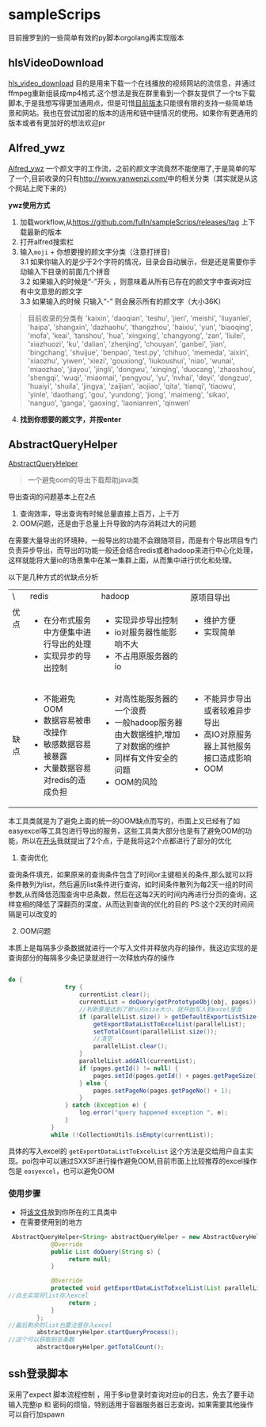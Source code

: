 # sampleScrips
目前搜罗到的一些简单有效的py脚本orgolang再实现版本

## hlsVideoDownload

[hls_video_download](./hls) 目的是用来下载一个在线播放的视频网站的流信息，并通过ffmpeg重新组装成mp4格式.这个想法是我在群里看到一个群友提供了一个ts下载脚本,于是我想写得更加通用点，但是可惜[目前版本](./hls/ts_download_v5.py)只能很有限的支持一些简单场景和网站。我也在尝试加密的版本的适用和链中链情况的使用。如果你有更通用的版本或者有更加好的想法欢迎pr

## Alfred_ywz

[Alfred_ywz](./Alfred_ywz)  一个颜文字的工作流，之前的颜文字流竟然不能使用了,于是简单的写了一个,目前收录的只有<a>http://www.yanwenzi.com/</a>中的相关分类（其实就是从这个网站上爬下来的）

**ywz使用方式**

1. 加载workflow,从<a>https://github.com/fulln/sampleScrips/releases/tag</a> 上下载最新的版本
2. 打开alfred搜索栏
3. 输入`moji` + 你想要搜的颜文字分类（注意打拼音)</br>
  3.1 如果你输入的是少于2个字符的情况，目录会自动展示，但是还是需要你手动输入下目录的前面几个拼音</br>
  3.2 如果输入的时候是“-”开头 ，则意味着从所有已存在的颜文字中查询对应有中文意思的颜文字</br>
  3.3 如果输入的时候 只输入“-” 则会展示所有的颜文字（大小36K）</br>

> 目前收录的分类有
> 'kaixin', 'daoqian', 'teshu', 'jieri', 'meishi', 'liuyanlei', 'haipa', 'shangxin', 'dazhaohu', 'thangzhou', 'haixiu', 'yun', 'biaoqing', 'mofa', 'keai', 'tanshou', 'hua', 'xingxing', 'changyong', 'zan', 'liulei', 'xiazhuozi', 'ku', 'dalian', 'zhenjing', 'chouyan', 'ganbei', 'jian', 'bingchang', 'shuijue', 'benpao', 'test.py', 'chihuo', 'memeda', 'aixin', 'xiaozhu', 'yiwen', 'xiezi', 'gouxiong', 'liukoushui', 'niao', 'wunai', 'miaozhao', 'jiayou', 'jingli', 'dongwu', 'xinqing', 'duocang', 'zhaoshou', 'shengqi', 'wuqi', 'miaomai', 'pengyou', 'yu', 'nvhai', 'deyi', 'dongzuo', 'huaiyi', 'shuila', 'jingya', 'zaijian', 'aojiao', 'qita', 'tianqi', 'tiaowu', 'yinle', 'daothang', 'gou', 'yundong', 'jiong', 'maimeng', 'sikao', 'nanguo', 'ganga', 'gaoxing', 'laonianren', 'qinwen'


4. **找到你想要的颜文字，并按enter**  

## AbstractQueryHelper
[AbstractQueryHelper](./AbstractQueryHelper)


> 一个避免oom的导出下载帮助java类

导出查询的问题基本上在2点

1. 查询效率，导出查询有时候总量直接上百万，上千万
2. OOM问题，还是由于总量上升导致的内存消耗过大的问题

在需要大量导出的环境种，一般导出的功能不会跟随项目，而是有个导出项目专门负责异步导出，而导出的功能一般还会结合redis或者hadoop来进行中心化处理，
这样就能将大量io的场景集中在某一集群上面，从而集中进行优化和处理。

以下是几种方式的优缺点分析

<table aline='center'>
<tr>
<td  valign="top">\</td>
<td  valign="top">redis</td>
<td  valign="top">hadoop</td>
<td  valign="top">原项目导出</td>
</tr>
<tr>
<td  valign="top">优点</td><td  valign="top">
	
* 在分布式服务中方便集中进行导出的处理
* 实现异步的导出控制

</td>
<td  valign="top">
	
* 实现异步导出控制
* io对服务器性能影响不大
* 不占用原服务器的io

</td>
<td  valign="top">
	
* 维护方便
* 实现简单

</td>
</tr>
<tr>
<td>缺点</td>
<td  valign="top">
	
* 不能避免OOM
* 数据容易被串改操作
* 敏感数据容易被暴露
* 大量数据容易对redis的造成负担

</td>
<td  valign="top">
	
* 对高性能服务器的一个浪费
* 一般hadoop服务器由大数据维护,增加了对数据的维护
* 同样有文件安全的问题
* OOM的风险

</td>
<td  valign="top">
	
* 不能异步导出或者较难异步导出
* 高IO对原服务器上其他服务接口造成影响
* OOM

</td>
</tr>
</table>

本工具类就是为了避免上面的统一的OOM缺点而写的，市面上又已经有了如easyexcel等工具包进行导出的服务，这些工具类大部分也是有了避免OOM的功能，所以在[开头](#AbstractQueryHelper)我就提出了2个点，于是我将这2个点都进行了部分的优化

1. 查询优化

查询条件填充，如果原来的查询条件包含了时间or主键相关的条件,那么就可以将条件散列为list，然后遍历list条件进行查询，如时间条件散列为每2天一组的时间参数,从而降低范围查询中总条数，然后在这每2天的时间内再进行分页的查询，这样变相的降低了深翻页的深度，从而达到查询的优化的目的 PS:这个2天的时间间隔是可以改变的

2. OOM问题

本质上是每隔多少条数据就进行一个写入文件并释放内存的操作，我这边实现的是查询部分的每隔多少条记录就进行一次释放内存的操作
```java

do {
				try {
					currentList.clear();
					currentList = doQuery(getPrototypeObj(obj, pages));
					//判断要是达到了默认的size大小，就开始写入到excel里面
					if (parallelList.size() > getDefaultExportListSize()) {
						getExportDataListToExcelList(parallelList);
						setTotalCount(parallelList.size());
						//清空
						parallelList.clear();
					}
					parallelList.addAll(currentList);
					if (pages.getId() != null) {
						pages.setId(pages.getId() + pages.getPageSize());
					} else {
						pages.setPageNo(pages.getPageNo() + 1);
					}
				} catch (Exception e) {
					log.error("query happened exception ", e);
				}
			}
			while (!CollectionUtils.isEmpty(currentList));

```

具体的写入excel的 `getExportDataListToExcelList` 这个方法是交给用户自主实现。poi包中可以通过SXXSF进行操作避免OOM,目前市面上比较推荐的excel操作包是 `easyexcel`，也可以避免OOM

### 使用步骤

- 将[该文件](./abstractExportHelper/AbstractQueryHelper.java)放到你所在的工具类中
- 在需要使用到的地方

```java
 AbstractQueryHelper<String> abstractQueryHelper = new AbstractQueryHelper<String>() {
            @Override
            public List doQuery(String s) {
                 return null;
            }

            @Override
            protected void getExportDataListToExcelList(List parallelList) {
//自主实现将list存入excel
                 return ;
            }
        };
//最后剩余的list也要注意存入excel
        abstractQueryHelper.startQueryProcess();
//这个可以获取到总条数
        abstractQueryHelper.getTotalCount();
```

## ssh登录脚本

采用了expect 脚本流程控制 ，用于多ip登录时查询对应ip的日志，免去了要手动输入完整ip 和 密码的烦恼，特别适用于容器服务器日志查询，如果需要其他操作可以自行加spawn




